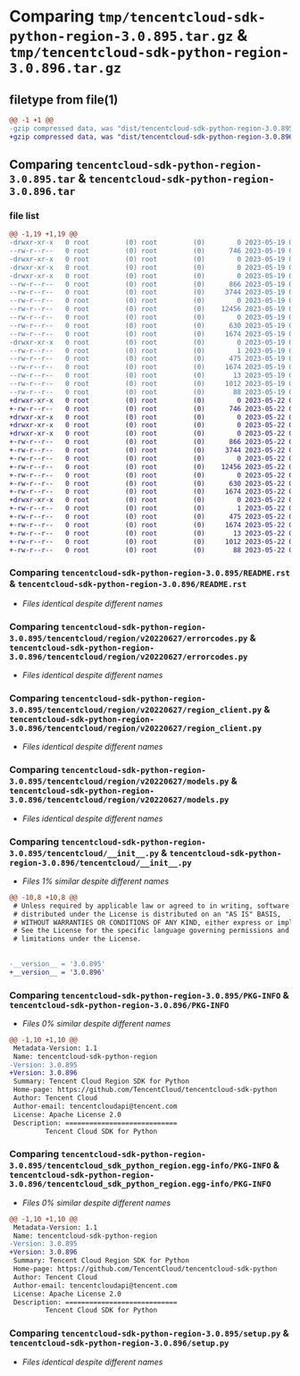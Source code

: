 # Comparing `tmp/tencentcloud-sdk-python-region-3.0.895.tar.gz` & `tmp/tencentcloud-sdk-python-region-3.0.896.tar.gz`

## filetype from file(1)

```diff
@@ -1 +1 @@
-gzip compressed data, was "dist/tencentcloud-sdk-python-region-3.0.895.tar", last modified: Fri May 19 02:57:48 2023, max compression
+gzip compressed data, was "dist/tencentcloud-sdk-python-region-3.0.896.tar", last modified: Mon May 22 00:29:58 2023, max compression
```

## Comparing `tencentcloud-sdk-python-region-3.0.895.tar` & `tencentcloud-sdk-python-region-3.0.896.tar`

### file list

```diff
@@ -1,19 +1,19 @@
-drwxr-xr-x   0 root         (0) root         (0)        0 2023-05-19 02:57:48.000000 tencentcloud-sdk-python-region-3.0.895/
--rw-r--r--   0 root         (0) root         (0)      746 2023-05-19 02:57:48.000000 tencentcloud-sdk-python-region-3.0.895/README.rst
-drwxr-xr-x   0 root         (0) root         (0)        0 2023-05-19 02:57:48.000000 tencentcloud-sdk-python-region-3.0.895/tencentcloud/
-drwxr-xr-x   0 root         (0) root         (0)        0 2023-05-19 02:57:48.000000 tencentcloud-sdk-python-region-3.0.895/tencentcloud/region/
-drwxr-xr-x   0 root         (0) root         (0)        0 2023-05-19 02:57:48.000000 tencentcloud-sdk-python-region-3.0.895/tencentcloud/region/v20220627/
--rw-r--r--   0 root         (0) root         (0)      866 2023-05-19 02:57:48.000000 tencentcloud-sdk-python-region-3.0.895/tencentcloud/region/v20220627/errorcodes.py
--rw-r--r--   0 root         (0) root         (0)     3744 2023-05-19 02:57:48.000000 tencentcloud-sdk-python-region-3.0.895/tencentcloud/region/v20220627/region_client.py
--rw-r--r--   0 root         (0) root         (0)        0 2023-05-19 02:57:48.000000 tencentcloud-sdk-python-region-3.0.895/tencentcloud/region/v20220627/__init__.py
--rw-r--r--   0 root         (0) root         (0)    12456 2023-05-19 02:57:48.000000 tencentcloud-sdk-python-region-3.0.895/tencentcloud/region/v20220627/models.py
--rw-r--r--   0 root         (0) root         (0)        0 2023-05-19 02:57:48.000000 tencentcloud-sdk-python-region-3.0.895/tencentcloud/region/__init__.py
--rw-r--r--   0 root         (0) root         (0)      630 2023-05-19 02:57:48.000000 tencentcloud-sdk-python-region-3.0.895/tencentcloud/__init__.py
--rw-r--r--   0 root         (0) root         (0)     1674 2023-05-19 02:57:48.000000 tencentcloud-sdk-python-region-3.0.895/PKG-INFO
-drwxr-xr-x   0 root         (0) root         (0)        0 2023-05-19 02:57:48.000000 tencentcloud-sdk-python-region-3.0.895/tencentcloud_sdk_python_region.egg-info/
--rw-r--r--   0 root         (0) root         (0)        1 2023-05-19 02:57:48.000000 tencentcloud-sdk-python-region-3.0.895/tencentcloud_sdk_python_region.egg-info/dependency_links.txt
--rw-r--r--   0 root         (0) root         (0)      475 2023-05-19 02:57:48.000000 tencentcloud-sdk-python-region-3.0.895/tencentcloud_sdk_python_region.egg-info/SOURCES.txt
--rw-r--r--   0 root         (0) root         (0)     1674 2023-05-19 02:57:48.000000 tencentcloud-sdk-python-region-3.0.895/tencentcloud_sdk_python_region.egg-info/PKG-INFO
--rw-r--r--   0 root         (0) root         (0)       13 2023-05-19 02:57:48.000000 tencentcloud-sdk-python-region-3.0.895/tencentcloud_sdk_python_region.egg-info/top_level.txt
--rw-r--r--   0 root         (0) root         (0)     1012 2023-05-19 02:57:48.000000 tencentcloud-sdk-python-region-3.0.895/setup.py
--rw-r--r--   0 root         (0) root         (0)       88 2023-05-19 02:57:48.000000 tencentcloud-sdk-python-region-3.0.895/setup.cfg
+drwxr-xr-x   0 root         (0) root         (0)        0 2023-05-22 00:29:58.000000 tencentcloud-sdk-python-region-3.0.896/
+-rw-r--r--   0 root         (0) root         (0)      746 2023-05-22 00:29:58.000000 tencentcloud-sdk-python-region-3.0.896/README.rst
+drwxr-xr-x   0 root         (0) root         (0)        0 2023-05-22 00:29:58.000000 tencentcloud-sdk-python-region-3.0.896/tencentcloud/
+drwxr-xr-x   0 root         (0) root         (0)        0 2023-05-22 00:29:58.000000 tencentcloud-sdk-python-region-3.0.896/tencentcloud/region/
+drwxr-xr-x   0 root         (0) root         (0)        0 2023-05-22 00:29:58.000000 tencentcloud-sdk-python-region-3.0.896/tencentcloud/region/v20220627/
+-rw-r--r--   0 root         (0) root         (0)      866 2023-05-22 00:29:58.000000 tencentcloud-sdk-python-region-3.0.896/tencentcloud/region/v20220627/errorcodes.py
+-rw-r--r--   0 root         (0) root         (0)     3744 2023-05-22 00:29:58.000000 tencentcloud-sdk-python-region-3.0.896/tencentcloud/region/v20220627/region_client.py
+-rw-r--r--   0 root         (0) root         (0)        0 2023-05-22 00:29:58.000000 tencentcloud-sdk-python-region-3.0.896/tencentcloud/region/v20220627/__init__.py
+-rw-r--r--   0 root         (0) root         (0)    12456 2023-05-22 00:29:58.000000 tencentcloud-sdk-python-region-3.0.896/tencentcloud/region/v20220627/models.py
+-rw-r--r--   0 root         (0) root         (0)        0 2023-05-22 00:29:58.000000 tencentcloud-sdk-python-region-3.0.896/tencentcloud/region/__init__.py
+-rw-r--r--   0 root         (0) root         (0)      630 2023-05-22 00:29:58.000000 tencentcloud-sdk-python-region-3.0.896/tencentcloud/__init__.py
+-rw-r--r--   0 root         (0) root         (0)     1674 2023-05-22 00:29:58.000000 tencentcloud-sdk-python-region-3.0.896/PKG-INFO
+drwxr-xr-x   0 root         (0) root         (0)        0 2023-05-22 00:29:58.000000 tencentcloud-sdk-python-region-3.0.896/tencentcloud_sdk_python_region.egg-info/
+-rw-r--r--   0 root         (0) root         (0)        1 2023-05-22 00:29:58.000000 tencentcloud-sdk-python-region-3.0.896/tencentcloud_sdk_python_region.egg-info/dependency_links.txt
+-rw-r--r--   0 root         (0) root         (0)      475 2023-05-22 00:29:58.000000 tencentcloud-sdk-python-region-3.0.896/tencentcloud_sdk_python_region.egg-info/SOURCES.txt
+-rw-r--r--   0 root         (0) root         (0)     1674 2023-05-22 00:29:58.000000 tencentcloud-sdk-python-region-3.0.896/tencentcloud_sdk_python_region.egg-info/PKG-INFO
+-rw-r--r--   0 root         (0) root         (0)       13 2023-05-22 00:29:58.000000 tencentcloud-sdk-python-region-3.0.896/tencentcloud_sdk_python_region.egg-info/top_level.txt
+-rw-r--r--   0 root         (0) root         (0)     1012 2023-05-22 00:29:58.000000 tencentcloud-sdk-python-region-3.0.896/setup.py
+-rw-r--r--   0 root         (0) root         (0)       88 2023-05-22 00:29:58.000000 tencentcloud-sdk-python-region-3.0.896/setup.cfg
```

### Comparing `tencentcloud-sdk-python-region-3.0.895/README.rst` & `tencentcloud-sdk-python-region-3.0.896/README.rst`

 * *Files identical despite different names*

### Comparing `tencentcloud-sdk-python-region-3.0.895/tencentcloud/region/v20220627/errorcodes.py` & `tencentcloud-sdk-python-region-3.0.896/tencentcloud/region/v20220627/errorcodes.py`

 * *Files identical despite different names*

### Comparing `tencentcloud-sdk-python-region-3.0.895/tencentcloud/region/v20220627/region_client.py` & `tencentcloud-sdk-python-region-3.0.896/tencentcloud/region/v20220627/region_client.py`

 * *Files identical despite different names*

### Comparing `tencentcloud-sdk-python-region-3.0.895/tencentcloud/region/v20220627/models.py` & `tencentcloud-sdk-python-region-3.0.896/tencentcloud/region/v20220627/models.py`

 * *Files identical despite different names*

### Comparing `tencentcloud-sdk-python-region-3.0.895/tencentcloud/__init__.py` & `tencentcloud-sdk-python-region-3.0.896/tencentcloud/__init__.py`

 * *Files 1% similar despite different names*

```diff
@@ -10,8 +10,8 @@
 # Unless required by applicable law or agreed to in writing, software
 # distributed under the License is distributed on an "AS IS" BASIS,
 # WITHOUT WARRANTIES OR CONDITIONS OF ANY KIND, either express or implied.
 # See the License for the specific language governing permissions and
 # limitations under the License.
 
 
-__version__ = '3.0.895'
+__version__ = '3.0.896'
```

### Comparing `tencentcloud-sdk-python-region-3.0.895/PKG-INFO` & `tencentcloud-sdk-python-region-3.0.896/PKG-INFO`

 * *Files 0% similar despite different names*

```diff
@@ -1,10 +1,10 @@
 Metadata-Version: 1.1
 Name: tencentcloud-sdk-python-region
-Version: 3.0.895
+Version: 3.0.896
 Summary: Tencent Cloud Region SDK for Python
 Home-page: https://github.com/TencentCloud/tencentcloud-sdk-python
 Author: Tencent Cloud
 Author-email: tencentcloudapi@tencent.com
 License: Apache License 2.0
 Description: ============================
         Tencent Cloud SDK for Python
```

### Comparing `tencentcloud-sdk-python-region-3.0.895/tencentcloud_sdk_python_region.egg-info/PKG-INFO` & `tencentcloud-sdk-python-region-3.0.896/tencentcloud_sdk_python_region.egg-info/PKG-INFO`

 * *Files 0% similar despite different names*

```diff
@@ -1,10 +1,10 @@
 Metadata-Version: 1.1
 Name: tencentcloud-sdk-python-region
-Version: 3.0.895
+Version: 3.0.896
 Summary: Tencent Cloud Region SDK for Python
 Home-page: https://github.com/TencentCloud/tencentcloud-sdk-python
 Author: Tencent Cloud
 Author-email: tencentcloudapi@tencent.com
 License: Apache License 2.0
 Description: ============================
         Tencent Cloud SDK for Python
```

### Comparing `tencentcloud-sdk-python-region-3.0.895/setup.py` & `tencentcloud-sdk-python-region-3.0.896/setup.py`

 * *Files identical despite different names*

